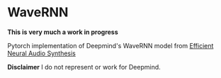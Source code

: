# WaveRNN

**This is very much a work in progress**

Pytorch implementation of Deepmind's WaveRNN model from [Efficient Neural Audio Synthesis](https://arxiv.org/abs/1802.08435v1)




**Disclaimer** I do not represent or work for Deepmind.
